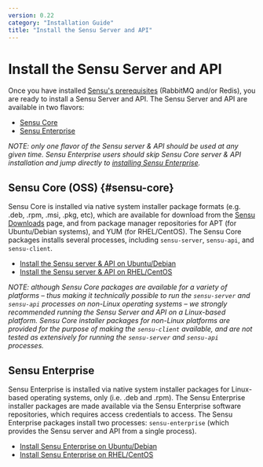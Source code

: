 ```yaml
---
version: 0.22
category: "Installation Guide"
title: "Install the Sensu Server and API"
---
```


# Install the Sensu Server and API

Once you have installed [Sensu's prerequisites][prereqs] (RabbitMQ and/or
Redis), you are ready to install a Sensu Server and API. The Sensu Server and
API are available in two flavors:

- [Sensu Core](#sensu-core)
- [Sensu Enterprise](#sensu-enterprise)

_NOTE: only one flavor of the Sensu server & API should be used at any given
time. Sensu Enterprise users should skip Sensu Core server & API installation
and jump directly to [installing Sensu Enterprise](#sensu-enterprise)._

## Sensu Core (OSS) {#sensu-core}

Sensu Core is installed via native system installer package formats (e.g. .deb,
.rpm, .msi, .pkg, etc), which are available for download from the [Sensu
Downloads][downloads] page, and from package manager repositories for APT (for
Ubuntu/Debian systems), and YUM (for RHEL/CentOS). The Sensu Core packages
installs several processes, including `sensu-server`, `sensu-api`, and
`sensu-client`.

- [Install the Sensu server & API on Ubuntu/Debian](sensu-on-ubuntu-debian)
- [Install the Sensu server & API on RHEL/CentOS](sensu-on-rhel-centos)

_NOTE: although Sensu Core packages are available for a variety of platforms
&ndash; thus making it technically possible to run the `sensu-server` and
`sensu-api` processes on non-Linux operating systems &ndash; we strongly
recommended running the Sensu Server and API on a Linux-based platform. Sensu
Core installer packages for non-Linux platforms are provided for the purpose of
making the `sensu-client` available, and are not tested as extensively for
running the `sensu-server` and `sensu-api` processes._

## Sensu Enterprise

Sensu Enterprise is installed via native system installer packages for
Linux-based operating systems, only (i.e. .deb and .rpm). The Sensu Enterprise
installer packages are made available via the Sensu Enterprise software
repositories, which requires access credentials to access. The Sensu Enterprise
packages install two processes: `sensu-enterprise` (which provides the Sensu
server and API from a single process).

- [Install Sensu Enterprise on Ubuntu/Debian](sensu-on-ubuntu-debian#sensu-enterprise)
- [Install Sensu Enterprise on RHEL/CentOS](sensu-on-rhel-centos#sensu-enterprise)

[prereqs]:        installation-prerequisites
[downloads]:      https://sensuapp.org/download
